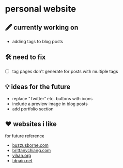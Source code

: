 # personal website

## 🖋️ currently working on
- adding tags to blog posts

## 🛠️ need to fix
- [ ] tag pages don't generate for posts with multiple tags

## 💡 ideas for the future
- replace "Twitter" etc. buttons with icons
- include a preview image in blog posts
- add portfolio section

## ❤️ websites i like
for future reference
- [buzzusborne.com](https://buzzusborne.com/)
- [brittanychiang.com](https://brittanychiang.com/)
- [vihan.org](https://vihan.org/)
- [tdpain.net](https://www.tdpain.net)
